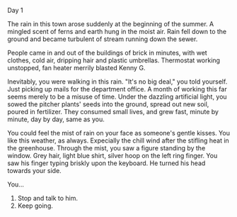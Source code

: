 Day 1

The rain in this town arose suddenly at the beginning of the summer. A mingled scent of ferns and earth hung in the moist air. Rain fell down to the ground and became turbulent of stream running down the sewer.

People came in and out of the buildings of brick in minutes, with wet clothes, cold air, dripping hair and plastic umbrellas. Thermostat working unstopped, fan heater merrily blasted Kenny G.

Inevitably, you were walking in this rain. "It's no big deal," you told yourself. Just picking up mails for the department office. A month of working this far seems merely to be a misuse of time. Under the dazzling artificial light, you sowed the pitcher plants' seeds into the ground, spread out new soil, poured in fertilizer. They consumed small lives, and grew fast, minute by minute, day by day, same as you.

You could feel the mist of rain on your face as someone's gentle kisses. You like this weather, as always. Expecially the chill wind after the stifling heat in the greenhouse. Through the mist, you saw a figure standing by the window. Grey hair, light blue shirt, silver hoop on the left ring finger. You saw his finger typing briskly upon the keyboard. He turned his head towards your side. 

You...
1. Stop and talk to him.
2. Keep going.




